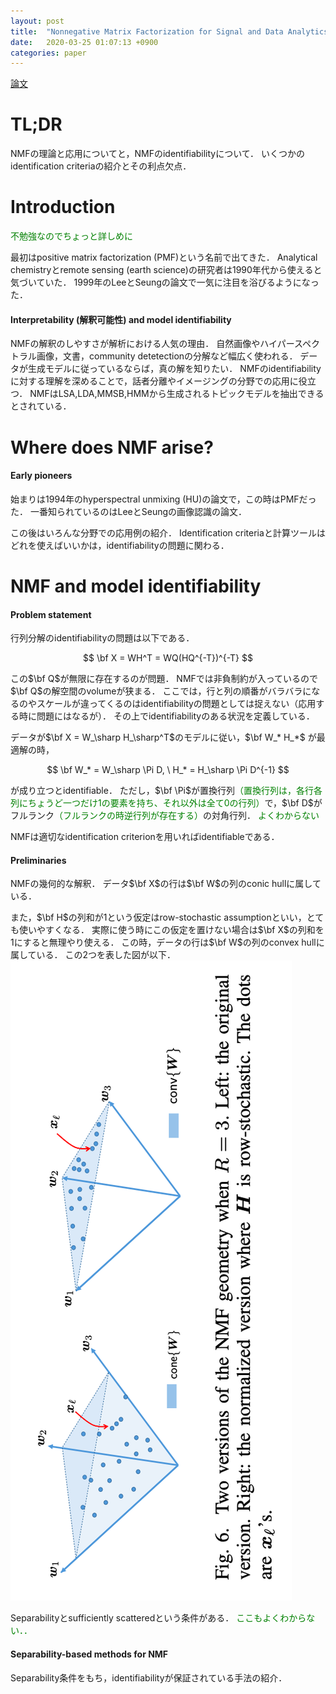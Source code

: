 ```yaml
---
layout: post
title:  "Nonnegative Matrix Factorization for Signal and Data Analytics: [Identifiability, Algorithms, and Applications] (Fu et al., 2018)"
date:   2020-03-25 01:07:13 +0900
categories: paper
---
```

<script type="text/x-mathjax-config">
MathJax.Hub.Config({
  tex2jax: {
    inlineMath: [['$','$'], ['\\(','\\)']],
    processEscapes: true
  }
});
</script>
<script src="https://cdnjs.cloudflare.com/ajax/libs/mathjax/2.7.0/MathJax.js?config=TeX-AMS-MML_HTMLorMML" type="text/javascript"></script>
[論文](https://arxiv.org/abs/1803.01257)
# TL;DR
NMFの理論と応用についてと，NMFのidentifiabilityについて．
いくつかのidentification criteriaの紹介とその利点欠点．

# Introduction
<font color="Green">不勉強なのでちょっと詳しめに</font>

最初はpositive matrix factorization (PMF)という名前で出てきた．
Analytical chemistryとremote sensing (earth science)の研究者は1990年代から使えると気づいていた．
1999年のLeeとSeungの論文で一気に注目を浴びるようになった．
#### Interpretability (解釈可能性) and model identifiability
NMFの解釈のしやすさが解析における人気の理由．
自然画像やハイパースペクトラル画像，文書，community detetectionの分解など幅広く使われる．
データが生成モデルに従っているならば，真の解を知りたい．
NMFのidentifiabilityに対する理解を深めることで，話者分離やイメージングの分野での応用に役立つ．
NMFはLSA,LDA,MMSB,HMMから生成されるトピックモデルを抽出できるとされている．

# Where does NMF arise?
#### Early pioneers
始まりは1994年のhyperspectral unmixing (HU)の論文で，この時はPMFだった．
一番知られているのはLeeとSeungの画像認識の論文．

この後はいろんな分野での応用例の紹介．
Identification criteriaと計算ツールはどれを使えばいいかは，identifiabilityの問題に関わる．
# NMF and model identifiability
#### Problem statement
行列分解のidentifiabilityの問題は以下である．

$$
\bf X = WH^T = WQ(HQ^{-T})^{-T}
$$

この$\bf Q$が無限に存在するのが問題．
NMFでは非負制約が入っているので$\bf Q$の解空間のvolumeが狭まる．
ここでは，行と列の順番がバラバラになるのやスケールが違ってくるのはidentifiabilityの問題としては捉えない（応用する時に問題にはなるが）．
その上でidentifiabilityのある状況を定義している．

データが$\bf X = W_\sharp H_\sharp^T$のモデルに従い，$\bf W_* H_*$ が最適解の時，

$$
\bf W_* = W_\sharp \Pi D, \ H_* = H_\sharp \Pi D^{-1}
$$

が成り立つとidentifiable．
ただし，$\bf \Pi$が置換行列<font color="Green">（置換行列は，各行各列にちょうど一つだけ1の要素を持ち、それ以外は全て0の行列）</font>で，$\bf D$がフルランク<font color="Green">（フルランクの時逆行列が存在する）</font>の対角行列．
<font color="Green">よくわからない</font>

NMFは適切なidentification criterionを用いればidentifiableである．

#### Preliminaries
NMFの幾何的な解釈．
データ$\bf X$の行は$\bf W$の列のconic hullに属している．

また，$\bf H$の列和が1という仮定はrow-stochastic assumptionといい，とても使いやすくなる．
実際に使う時にこの仮定を置けない場合は$\bf X$の列和を1にすると無理やり使える．
この時，データの行は$\bf W$の列のconvex hullに属している．
この2つを表した図が以下．
![Cone](/assets/2020-03-25.png)

Separabilityとsufficiently scatteredという条件がある．
<font color="Green">ここもよくわからない．．</font>

#### Separability-based methods for NMF
Separability条件をもち，identifiabilityが保証されている手法の紹介．

